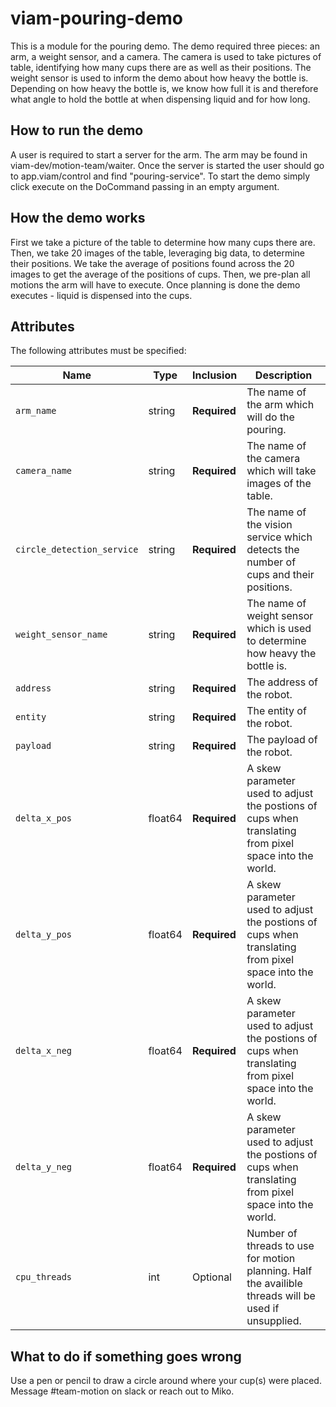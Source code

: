 # viam-pouring-demo

This is a module for the pouring demo.
The demo required three pieces: an arm, a weight sensor, and a camera.
The camera is used to take pictures of table, identifying how many cups there are as well as their positions.
The weight sensor is used to inform the demo about how heavy the bottle is. Depending on how heavy the bottle is, we know how full it is and therefore what angle to hold the bottle at when dispensing liquid and for how long.

## How to run the demo

A user is required to start a server for the arm. The arm may be found in viam-dev/motion-team/waiter. Once the server is started the user should go to app.viam/control and find "pouring-service". To start the demo simply click execute on the DoCommand passing in an empty argument.

## How the demo works

First we take a picture of the table to determine how many cups there are.
Then, we take 20 images of the table, leveraging big data, to determine their positions.
We take the average of positions found across the 20 images to get the average of the positions of cups.
Then, we pre-plan all motions the arm will have to execute.
Once planning is done the demo executes - liquid is dispensed into the cups.

## Attributes

The following attributes must be specified:

| Name                       | Type    | Inclusion    | Description                                                                                            |
| -------------------------- | ------- | ------------ | ------------------------------------------------------------------------------------------------------ |
| `arm_name`                 | string  | **Required** | The name of the arm which will do the pouring.                                                         |
| `camera_name`              | string  | **Required** | The name of the camera which will take images of the table.                                            |
| `circle_detection_service` | string  | **Required** | The name of the vision service which detects the number of cups and their positions.                   |
| `weight_sensor_name`       | string  | **Required** | The name of weight sensor which is used to determine how heavy the bottle is.                          |
| `address`                  | string  | **Required** | The address of the robot.                                                                              |
| `entity`                   | string  | **Required** | The entity of the robot.                                                                               |
| `payload`                  | string  | **Required** | The payload of the robot.                                                                              |
| `delta_x_pos`              | float64 | **Required** | A skew parameter used to adjust the postions of cups when translating from pixel space into the world. |
| `delta_y_pos`              | float64 | **Required** | A skew parameter used to adjust the postions of cups when translating from pixel space into the world. |
| `delta_x_neg`              | float64 | **Required** | A skew parameter used to adjust the postions of cups when translating from pixel space into the world. |
| `delta_y_neg`              | float64 | **Required** | A skew parameter used to adjust the postions of cups when translating from pixel space into the world. |
| `cpu_threads`              | int     | Optional     | Number of threads to use for motion planning. Half the availible threads will be used if unsupplied.

## What to do if something goes wrong

Use a pen or pencil to draw a circle around where your cup(s) were placed.
Message #team-motion on slack or reach out to Miko.

